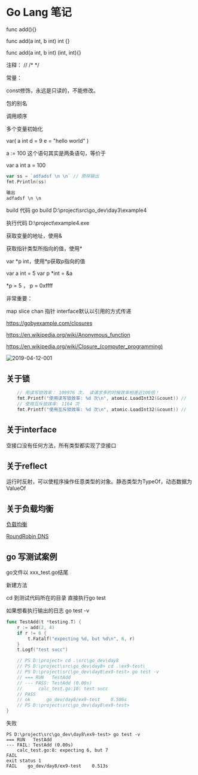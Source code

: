 # Go Lang 笔记

func add(){}

func add(a int, b int) int {}

func add(a int, b int) (int, int){}

注释： // /* */

常量：

const修饰，永远是只读的，不能修改。

包的别名

调用顺序

多个变量初始化

var(
    a int
    d = 9
    e = "hello world"
)


a := 100 这个语句其实是两条语句，等价于

var a int
a = 100

```go
var ss = `adfadsf \n \n` // 原样输出
fmt.Println(ss)

输出
adfadsf \n \n
```


build 代码
go build D:\project\src\go_dev\day3\example4

执行代码
D:\project\example4.exe


获取变量的地址，使用&

获取指针类型所指向的值，使用*

var *p int，使用\*p获取p指向的值

var a int = 5
var p \*int = &a

*p = 5 ， p = 0xffff

非常重要：

map slice chan 指针 interface默认以引用的方式传递


https://gobyexample.com/closures

https://en.wikipedia.org/wiki/Anonymous_function

https://en.wikipedia.org/wiki/Closure_(computer_programming)

![2019-04-12-001](https://gitee.com/gdhu/prvpic/raw/master/2019-04-12-001.jpg)

## 关于锁

```go
	// 用读写锁效率： 109976 次， 读请求多的时候效率相差近100倍！
	fmt.Printf("使用读写锁效率: %d 次\n", atomic.LoadInt32(&count)) //
	// 使用互斥锁效率: 1164 次
	fmt.Printf("使用互斥锁效率: %d 次\n", atomic.LoadInt32(&count)) //
```

## 关于interface

空接口没有任何方法，所有类型都实现了空接口

## 关于reflect

运行时反射，可以使程序操作任意类型的对象。静态类型为TypeOf，动态数据为ValueOf

## 关于负载均衡

[负载均衡](https://en.wikipedia.org/wiki/Load_balancing_(computing))

[RoundRobin DNS](https://en.wikipedia.org/wiki/Round-robin_DNS)


## go 写测试案例

go文件以 xxx_test.go结尾

新建方法

cd 到测试代码所在的目录 直接执行go test

如果想看执行输出的日志 go test -v

```go
func TestAdd(t *testing.T) {
	r := add(2, 4)
	if r != 6 {
		t.Fatalf("expecting %d, but %d\n", 6, r)
	}
	t.Logf("test succ")

	// PS D:\project> cd .\src\go_dev\day8
	// PS D:\project\src\go_dev\day8> cd .\ex9-test\
	// PS D:\project\src\go_dev\day8\ex9-test> go test -v
	// === RUN   TestAdd
	// --- PASS: TestAdd (0.00s)
	// 		calc_test.go:10: test succ
	// PASS
	// ok      go_dev/day8/ex9-test    0.506s
	// PS D:\project\src\go_dev\day8\ex9-test>
}
```

失败
```
PS D:\project\src\go_dev\day8\ex9-test> go test -v
=== RUN   TestAdd
--- FAIL: TestAdd (0.00s)
    calc_test.go:8: expecting 6, but 7
FAIL
exit status 1
FAIL    go_dev/day8/ex9-test    0.513s
```